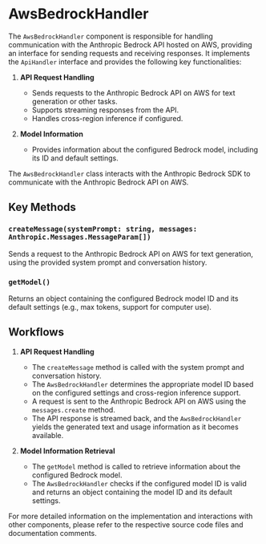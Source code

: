 # AwsBedrockHandler

The `AwsBedrockHandler` component is responsible for handling communication with the Anthropic Bedrock API hosted on AWS, providing an interface for sending requests and receiving responses. It implements the `ApiHandler` interface and provides the following key functionalities:

1. **API Request Handling**
   - Sends requests to the Anthropic Bedrock API on AWS for text generation or other tasks.
   - Supports streaming responses from the API.
   - Handles cross-region inference if configured.

2. **Model Information**
   - Provides information about the configured Bedrock model, including its ID and default settings.

The `AwsBedrockHandler` class interacts with the Anthropic Bedrock SDK to communicate with the Anthropic Bedrock API on AWS.

## Key Methods

### `createMessage(systemPrompt: string, messages: Anthropic.Messages.MessageParam[])`
Sends a request to the Anthropic Bedrock API on AWS for text generation, using the provided system prompt and conversation history.

### `getModel()`
Returns an object containing the configured Bedrock model ID and its default settings (e.g., max tokens, support for computer use).

## Workflows

1. **API Request Handling**
   - The `createMessage` method is called with the system prompt and conversation history.
   - The `AwsBedrockHandler` determines the appropriate model ID based on the configured settings and cross-region inference support.
   - A request is sent to the Anthropic Bedrock API on AWS using the `messages.create` method.
   - The API response is streamed back, and the `AwsBedrockHandler` yields the generated text and usage information as it becomes available.

2. **Model Information Retrieval**
   - The `getModel` method is called to retrieve information about the configured Bedrock model.
   - The `AwsBedrockHandler` checks if the configured model ID is valid and returns an object containing the model ID and its default settings.

For more detailed information on the implementation and interactions with other components, please refer to the respective source code files and documentation comments.
